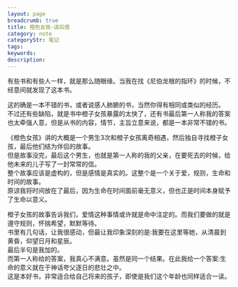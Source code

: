 ```yaml
---
layout: page
breadcrumb: true
title: 橙色女孩-读后感
category: note
categoryStr: 笔记
tags: 
keywords: 
description: 
---
```



有些书和有些人一样，就是那么随眼缘。当我在找《尼伯龙根的指环》的时候，不经意间就发现了这本书。


这的确是一本不错的书，或者说感人肺腑的书，当然你得有相同或类似的经历。  
不过还有些缺陷，就是书中橙子女孩暴露的太快了，还有书最后第一人称我的答案也太牵强人意，但是从书的内容，情节，主旨立意来说，都是一本非常不错的书。


《橙色女孩》讲的大概是一个男生3次和橙子女孩离奇相遇，然后独自寻找橙子女孩，最后他们结为伴侣的故事。  
但是故事没完，最后这个男生，也就是第一人称的我的父亲，在要死去的时候，给他未来的儿子写了一封常常的信。  
整个故事应该是虚构的，但是感情是真实的。这整个是一个关于爱，规则，生命和时间的故事。  
原谅我将时间放在了最后，因为生命在时间面前毫无意义，但也正是时间本身赋予了生命以意义。  


橙子女孩的故事告诉我们，爱情这种事情或许就是命中注定的。而我们要做的就是遵守规则，怀揣希望，默默等待。  
书里有几句话，让我很感动，但最让我印象深刻的是:我要在这里等她，从清晨到黄昏，仰望日月和星辰。  
最后半句是我加的。  
而第一人称给的答案，我真心不满意。虽然是同一个结果。在此我给一个答案:生命的意义就在于神话夸父逐日的悲壮之中。  
这是本好书，非常适合给自己将来的孩子，即使是我们这个年龄也同样适合一读。  